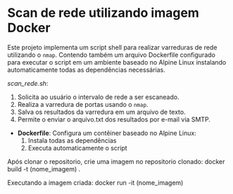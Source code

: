  # Scan de rede utilizando imagem Docker

Este projeto implementa um script shell para realizar varreduras de rede utilizando o `nmap`. 
Contendo também um arquivo Dockerfile configurado para executar o script em um ambiente baseado no Alpine Linux instalando automaticamente todas as dependências necessárias.

*scan_rede.sh*:
  1. Solicita ao usuário o intervalo de rede a ser escaneado.
  2. Realiza a varredura de portas usando o `nmap`.
  3. Salva os resultados da varredura em um arquivo de texto.
  4. Permite o enviar o arquivo.txt dos resultados por e-mail via SMTP.
  
- **Dockerfile**: Configura um contêiner baseado no Alpine Linux:
  1. Instala todas as dependências
  2. Executa automaticamente o script

Após clonar o repositorio, crie uma imagem no repositorio clonado:
  docker build -t (nome_imagem) .
  
  Executando a imagem criada:
  docker run -it (nome_imagem)
